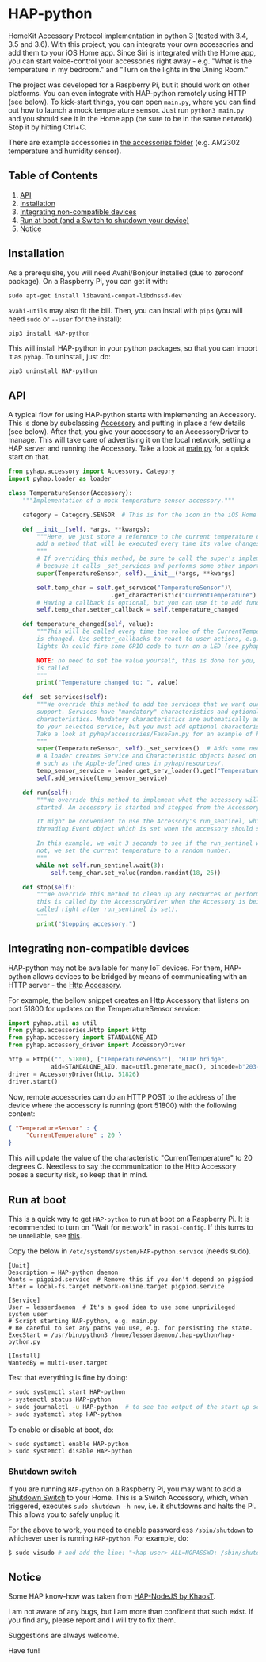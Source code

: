 # HAP-python

HomeKit Accessory Protocol implementation in python 3 (tested with 3.4, 3.5 and 3.6).
With this project, you can integrate your own accessories and add them to your
iOS Home app. Since Siri is integrated with the Home app, you can start voice-control your
accessories right away - e.g. "What is the temperature in my bedroom." and "Turn on the
lights in the Dining Room."

The project was developed for a Raspberry Pi, but it should work on other platforms. You
can even integrate with HAP-python remotely using HTTP (see below). To kick-start things,
you can open `main.py`, where you can find out how to launch a mock temperature sensor.
Just run `python3 main.py` and you should see it in the Home app (be sure to be in the same network).
Stop it by hitting Ctrl+C.

There are example accessories in [the accessories folder](pyhap/accessories) (e.g. AM2302 temperature and humidity sensor).

## Table of Contents
1. [API](#API)
2. [Installation](#Installation)
3. [Integrating non-compatible devices](#HttpAcc)
4. [Run at boot (and a Switch to shutdown your device)](#AtBoot)
5. [Notice](#Notice)

## Installation <a name="Installation"></a>

As a prerequisite, you will need Avahi/Bonjour installed (due to zeroconf package).
On a Raspberry Pi, you can get it with:
```
sudo apt-get install libavahi-compat-libdnssd-dev
```
`avahi-utils` may also fit the bill. Then, you can install with `pip3` (you will need `sudo` or `--user` for the install):
```sh
pip3 install HAP-python
```

This will install HAP-python in your python packages, so that you can import it as `pyhap`. To uninstall, just do:
```
pip3 uninstall HAP-python
```

## API <a name="API"></a>

A typical flow for using HAP-python starts with implementing an Accessory. This is done by
subclassing [Accessory](pyhap/accessory.py) and putting in place a few details
(see below). After that, you give your accessory to an AccessoryDriver to manage. This
will take care of advertising it on the local network, setting a HAP server and
running the Accessory. Take a look at [main.py](main.py) for a quick start on that.

```python
from pyhap.accessory import Accessory, Category
import pyhap.loader as loader

class TemperatureSensor(Accessory):
    """Implementation of a mock temperature sensor accessory."""

    category = Category.SENSOR  # This is for the icon in the iOS Home app.

    def __init__(self, *args, **kwargs):
        """Here, we just store a reference to the current temperature characteristic and
        add a method that will be executed every time its value changes.
        """
        # If overriding this method, be sure to call the super's implementation first,
        # because it calls _set_services and performs some other important actions.
        super(TemperatureSensor, self).__init__(*args, **kwargs)

        self.temp_char = self.get_service("TemperatureSensor")\
                             .get_characteristic("CurrentTemperature")
        # Having a callback is optional, but you can use it to add functionality.
        self.temp_char.setter_callback = self.temperature_changed

    def temperature_changed(self, value):
        """This will be called every time the value of the CurrentTemperature Characteristic
        is changed. Use setter_callbacks to react to user actions, e.g. setting the
        lights On could fire some GPIO code to turn on a LED (see pyhap/accessories/LightBulb.py).

        NOTE: no need to set the value yourself, this is done for you, before the callback
        is called.
        """
        print("Temperature changed to: ", value)

    def _set_services(self):
        """We override this method to add the services that we want our accessory to
        support. Services have "mandatory" characteristics and optional
        characteristics. Mandatory characteristics are automatically added
        to your selected service, but you must add optional characteristics yourself.
        Take a look at pyhap/accessories/FakeFan.py for an example of how to do that.
        """
        super(TemperatureSensor, self)._set_services()  # Adds some neccessary characteristics.
        # A loader creates Service and Characteristic objects based on json representation
        # such as the Apple-defined ones in pyhap/resources/.
        temp_sensor_service = loader.get_serv_loader().get("TemperatureSensor")
        self.add_service(temp_sensor_service)

    def run(self):
        """We override this method to implement what the accessory will do when it is
        started. An accessory is started and stopped from the AccessoryDriver.

        It might be convenient to use the Accessory's run_sentinel, which is a
        threading.Event object which is set when the accessory should stop running.

        In this example, we wait 3 seconds to see if the run_sentinel will be set and if
        not, we set the current temperature to a random number.
        """
        while not self.run_sentinel.wait(3):
            self.temp_char.set_value(random.randint(18, 26))

    def stop(self):
        """We override this method to clean up any resources or perform final actions, as
        this is called by the AccessoryDriver when the Accessory is being stopped (it is
        called right after run_sentinel is set).
        """
        print("Stopping accessory.")
```

## Integrating non-compatible devices <a name="HttpAcc"></a>
HAP-python may not be available for many IoT devices. For them, HAP-python allows devices
to be bridged by means of communicating with an HTTP server - the [Http Accessory](pyhap/accessories/Http.py).

For example, the bellow snippet creates an Http Accessory that listens on port 51800
for updates on the TemperatureSensor service:
```python
import pyhap.util as util
from pyhap.accessories.Http import Http
from pyhap.accessory import STANDALONE_AID
from pyhap.accessory_driver import AccessoryDriver

http = Http(("", 51800), ["TemperatureSensor"], "HTTP bridge",
            aid=STANDALONE_AID, mac=util.generate_mac(), pincode=b"203-23-999")
driver = AccessoryDriver(http, 51826)
driver.start()
```
Now, remote accessories can do an HTTP POST to the address of the device where the
accessory is running (port 51800) with the following content:
```json
{ "TemperatureSensor" : {
     "CurrentTemperature" : 20 }
}
```
This will update the value of the characteristic "CurrentTemperature" to 20 degrees C.
Needless to say the communication to the Http Accessory poses a security risk, so
keep that in mind.

## Run at boot <a name="AtBoot"></a>
This is a quick way to get `HAP-python` to run at boot on a Raspberry Pi. It is recommended
to turn on "Wait for network" in `raspi-config`. If this turns to be unreliable, see
[this](https://www.raspberrypi.org/forums/viewtopic.php?f=66&t=187225).

Copy the below in `/etc/systemd/system/HAP-python.service` (needs sudo).
```
[Unit]
Description = HAP-python daemon
Wants = pigpiod.service  # Remove this if you don't depend on pigpiod
After = local-fs.target network-online.target pigpiod.service

[Service]
User = lesserdaemon  # It's a good idea to use some unprivileged system user
# Script starting HAP-python, e.g. main.py
# Be careful to set any paths you use, e.g. for persisting the state.
ExecStart = /usr/bin/python3 /home/lesserdaemon/.hap-python/hap-python.py

[Install]
WantedBy = multi-user.target
```

Test that everything is fine by doing:

```sh
> sudo systemctl start HAP-python
> systemctl status HAP-python
> sudo journalctl -u HAP-python  # to see the output of the start up script.
> sudo systemctl stop HAP-python
```

To enable or disable at boot, do:

```sh
> sudo systemctl enable HAP-python
> sudo systemctl disable HAP-python
```

### Shutdown switch

If you are running `HAP-python` on a Raspberry Pi, you may want to add a
[Shutdown Switch](pyhap/accessories/ShutdownSwitch.py) to your Home. This is a
Switch Accessory, which, when triggered, executes `sudo shutdown -h now`, i.e.
it shutdowns and halts the Pi. This allows you to safely unplug it.

For the above to work, you need to enable passwordless `/sbin/shutdown` to whichever
user is running `HAP-python`. For example, do:
```sh
$ sudo visudo # and add the line: "<hap-user> ALL=NOPASSWD: /sbin/shutdown".
```

## Notice <a name="Notice"></a>

Some HAP know-how was taken from [HAP-NodeJS by KhaosT](https://github.com/KhaosT/HAP-NodeJS).

I am not aware of any bugs, but I am more than confident that such exist. If you find any,
please report and I will try to fix them.

Suggestions are always welcome.

Have fun!
